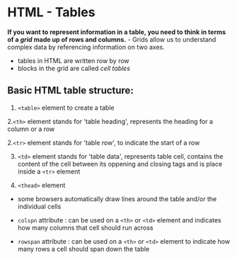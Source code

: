 # HTML - Tables

**If you want to represent information in a table, you need to think in terms of a *grid* made up of rows and columns.**
\- Grids allow us to understand complex data by referencing information on two axes. 

- tables in HTML are written row by row
- blocks in the grid are called *_cell tables_* 

## Basic HTML table structure:

1. `<table>` element 
    to create a table

2.`<th>` element
     stands for 'table heading', represents the heading for a column or a row

2.`<tr>` element
    stands for 'table row', to indicate the start of a row

3. `<td>` element 
    stands for 'table data', represents table cell, contains the content of the cell between its oppening and closing tags and is place inside a `<tr>` element  

5. `<thead>` element
     


- some browsers automatically draw lines around the table and/or the individual cells

- `colspn` attribute : can be used on a `<th>` or `<td>` element and indicates how many columns that cell should run across

- `rowspan` attribute :  can be used on a `<th>` or `<td>` element to indicate how many rows a cell should span down the table
